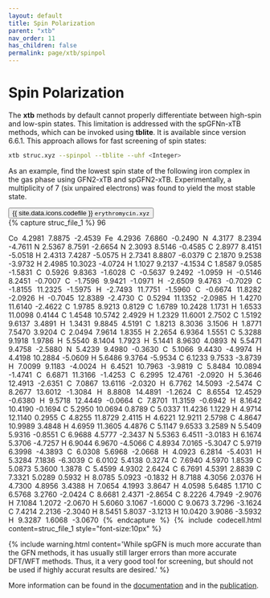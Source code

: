 ```yaml
---
layout: default
title: Spin Polarization
parent: "xtb"
nav_order: 11
has_children: false
permalink: page/xtb/spinpol
---
```


# Spin Polarization

The **xtb** methods by default cannot properly differentiate between high-spin and low-spin states. This limitation is addressed with the spGFNn-xTB methods, which can be invoked using **tblite**. It is available since version 6.6.1.
This approach allows for fast screening of spin states:


```bash
xtb struc.xyz --spinpol --tblite --uhf <Integer>
```

As an example, find the lowest spin state of the following iron complex in the gas phase using GFN2-xTB and spGFN2-xTB. Experimentally, a multiplicity of 7 (six unpaired electrons) was found to yield the most stable state.

<!-- Tab links -->
<div class="tab card">
  <button
    class="tablinks tab-id-1"
    onclick="openTabId(event, 'struc-1', 'tab-id-1')"
    id="open-1">
    {{ site.data.icons.codefile }} <code>erythromycin.xyz</code>
  </button>
</div>
<!-- Tab content -->
<div id="struc-1" class="tabcontent tab-id-1" style="text-align:justify">
{% capture struc_file_1 %}
96

Co   4.2981   7.8875  -2.4539
Fe   4.2936   7.6860  -0.2490
N    4.3177   8.2394  -4.7611
N    2.5367   8.7591  -2.6654
N    2.3093   8.5146  -0.4585
C    2.8977   8.4151  -5.0518
H    2.4313   7.4287  -5.0575
H    2.7341   8.8807  -6.0379
C    2.1870   9.2538  -3.9732
H    2.4985  10.3023  -4.0724
H    1.1027   9.2137  -4.1534
C    1.8587   9.0585  -1.5831
C    0.5926   9.8363  -1.6028
C   -0.5637   9.2492  -1.0959
H   -0.5146   8.2451  -0.7007
C   -1.7596   9.9421  -1.0971
H   -2.6509   9.4763  -0.7029
C   -1.8155  11.2325  -1.5975
H   -2.7493  11.7751  -1.5960
C   -0.6674  11.8282  -2.0926
H   -0.7045  12.8389  -2.4730
C    0.5294  11.1352  -2.0985
H    1.4270  11.6140  -2.4622
C    1.9785   8.9213   0.8129
C    1.6789  10.2428   1.1731
H    1.6533  11.0098   0.4144
C    1.4548  10.5742   2.4929
H    1.2329  11.6001   2.7502
C    1.5192   9.6137   3.4891
H    1.3431   9.8845   4.5191
C    1.8213   8.3036   3.1506
H    1.8771   7.5470   3.9204
C    2.0494   7.9614   1.8355
H    2.2654   6.9364   1.5551
C    5.3288   9.1918   1.9786
H    5.5540   8.1404   1.7923
H    5.1441   8.9630   4.0893
N    5.5471   9.4758  -2.5880
N    5.4239   9.4980  -0.3630
C    5.1066   9.4430  -4.9974
H    4.4198  10.2884  -5.0609
H    5.6486   9.3764  -5.9534
C    6.1233   9.7533  -3.8739
H    7.0099   9.1183  -4.0024
H    6.4521  10.7963  -3.9819
C    5.8484  10.0894  -1.4741
C    6.6871  11.3166  -1.4253
C    6.2995  12.4761  -2.0920
H    5.3646  12.4913  -2.6351
C    7.0867  13.6116  -2.0320
H    6.7762  14.5093  -2.5474
C    8.2677  13.6012  -1.3084
H    8.8808  14.4891  -1.2624
C    8.6554  12.4529  -0.6380
H    9.5718  12.4449  -0.0664
C    7.8701  11.3159  -0.6942
H    8.1642  10.4190  -0.1694
C    5.2950  10.0694   0.8789
C    5.0337  11.4236   1.1229
H    4.9714  12.1140   0.2955
C    4.8255  11.8729   2.4115
H    4.6221  12.9211   2.5798
C    4.8647  10.9989   3.4848
H    4.6959  11.3605   4.4876
C    5.1147  9.6533    3.2589
N    5.5409  5.9316   -0.8551
C    6.9688  4.5777   -2.3437
N    5.5363  6.4511   -3.0183
H    6.1674  5.3706   -4.7257
H    6.9044  6.9670   -4.5066
C    4.8934  7.0165   -5.3047
C    5.9719  6.3998   -4.3893
C    6.0308  5.6968   -2.0668
H    4.0923  6.2814   -5.4031
H    5.3284  7.1836   -6.3039
C    6.0102  5.4138    0.3274
C    7.6940  4.5970    1.8539
C    5.0873  5.3600    1.3878
C    5.4599  4.9302    2.6424
C    6.7691  4.5391    2.8839
C    7.3321  5.0289    0.5932
H    8.0785  5.0923   -0.1832
H    8.7188  4.3056    2.0376
H    4.7300  4.8956    3.4388
H    7.0654  4.1993    3.8647
H    4.0598  5.6485    1.1710
C    6.5768  3.2760   -2.0424
C    8.6681  2.4371   -2.8654
C    8.2226  4.7949   -2.9076
H    7.1084  1.2072   -2.0670
H    5.6060  3.1067   -1.6000
C    9.0673  3.7296   -3.1624
C    7.4214  2.2136   -2.3040
H    8.5451  5.8037   -3.1213
H   10.0420  3.9086   -3.5932
H    9.3287  1.6068   -3.0670
{% endcapture %}
{% include codecell.html content=struc_file_1 style="font-size:10px" %}
</div>

{% include warning.html content='While spGFN is much more accurate than the GFN methods, it has usually still larger errors than more accurate DFT/WFT methods. Thus, it a very good tool for screening, but should not be used if highly accurat results are desired.' %}

More information can be found in the [documentation](https://xtb-docs.readthedocs.io/en/latest/spgfn.html) and in the [publication](https://onlinelibrary.wiley.com/doi/10.1002/jcc.27185).
